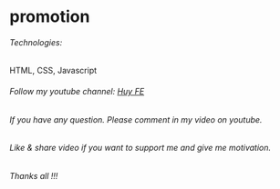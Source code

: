 # promotion
###### Technologies: 
HTML, CSS, Javascript
###### Follow my youtube channel: [Huy FE](https://www.youtube.com/channel/UCC9y0ezePwQHINCyIvQn0WA)
###### If you have any question. Please comment in my video on youtube.
###### Like & share video if you want to support me and give me motivation.
###### Thanks all !!!
